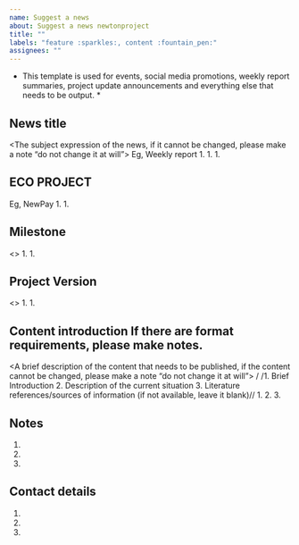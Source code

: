 ```yaml
---
name: Suggest a news
about: Suggest a news newtonproject
title: ""
labels: "feature :sparkles:, content :fountain_pen:"
assignees: ""
---
```

* This template is used for events, social media promotions, weekly report summaries, project update announcements and everything else that needs to be output.  *
## News title
 <The subject expression of the news, if it cannot be changed, please make a note “do not change it at will”>
Eg, Weekly report
1.
1.
1.

## ECO PROJECT
 <Which ecological project are you from>
Eg, NewPay
1.
1.

## Milestone
 <>
1.
1.


## Project Version
<>
1.
1.

## Content introduction If there are format requirements, please make notes.
 <A brief description of the content that needs to be published, if the content cannot be changed, please make a note “do not change it at will”>
/ /1. Brief Introduction
 2. Description of the current situation
 3. Literature references/sources of information (if not available, leave it blank)//
1.
2.
3.

## Notes
1.
1.
1.

## Contact details
1.
1.
1.
